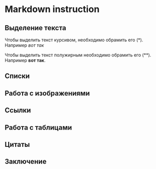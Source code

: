# Markdown instruction

## Выделение текста

Чтобы выделить текст курсивом, необходимо обрамить его (*). Например *вот так*

Чтобы выделить текст полужирным необходимо обрамить его (**). Например **вот так**.

## Списки

## Работа с изображениями

## Ссылки

## Работа с таблицами

## Цитаты

## Заключение